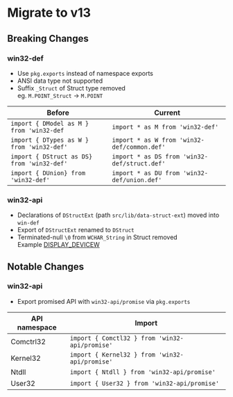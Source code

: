 # Migrate to v13

## Breaking Changes

### win32-def
- Use `pkg.exports` instead of namespace exports
- ANSI data type not supported
- Suffix `_Struct` of Struct type removed  
  eg. `M.POINT_Struct` -> `M.POINT`

| Before                                     | Current                                      |
| ------------------------------------------ | -------------------------------------------- |
| `import { DModel as M } from 'win32-def`   | `import * as M from 'win32-def'`             |
| `import { DTypes as W } from 'win32-def'`  | `import * as W from 'win32-def/common.def' ` |
| `import { DStruct as DS} from 'win32-def'` | `import * as DS from 'win32-def/struct.def'` |
| `import { DUnion} from 'win32-def'`        | `import * as DU from 'win32-def/union.def'`  |


### win32-api
- Declarations of `DStructExt` (path `src/lib/data-struct-ext`) moved into `win-def`
- Export of `DStructExt` renamed to `DStruct`
- Terminated-null `\0` from `WCHAR_String` in Struct removed  
  Example [DISPLAY_DEVICEW]


## Notable Changes

### win32-api
- Export promised API with `win32-api/promise` via `pkg.exports`

| API namespace | Import                                         |
| ------------- | ---------------------------------------------- |
| Comctrl32     | `import { Comctl32 } from 'win32-api/promise'` |
| Kernel32      | `import { Kernel32 } from 'win32-api/promise'` |
| Ntdll         | `import { Ntdll } from 'win32-api/promise'`    |
| User32        | `import { User32 } from 'win32-api/promise'`   |



[DISPLAY_DEVICEW]: https://raw.githubusercontent.com/waitingsong/node-win32-api/main/packages/win32-api/test/user32/51.user32.EnumDisplayDevicesW.test.ts

